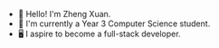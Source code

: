 - 👋 Hello! I'm Zheng Xuan.
- 🎒 I'm currently a Year 3 Computer Science student.
- 🖥️ I aspire to become a full-stack developer.

